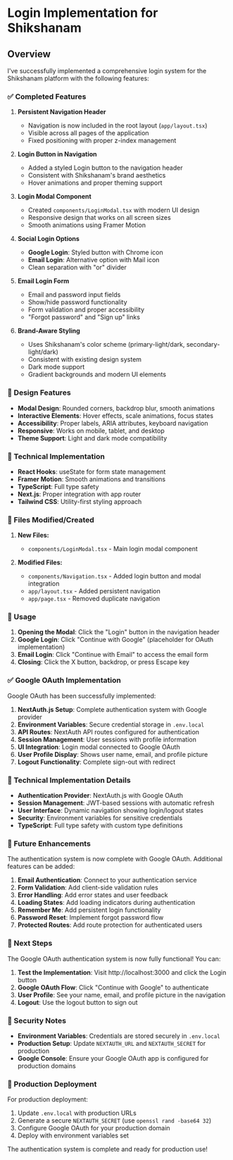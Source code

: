# Login Implementation for Shikshanam

## Overview
I've successfully implemented a comprehensive login system for the Shikshanam platform with the following features:

### ✅ Completed Features

1. **Persistent Navigation Header**
   - Navigation is now included in the root layout (`app/layout.tsx`)
   - Visible across all pages of the application
   - Fixed positioning with proper z-index management

2. **Login Button in Navigation**
   - Added a styled Login button to the navigation header
   - Consistent with Shikshanam's brand aesthetics
   - Hover animations and proper theming support

3. **Login Modal Component**
   - Created `components/LoginModal.tsx` with modern UI design
   - Responsive design that works on all screen sizes
   - Smooth animations using Framer Motion

4. **Social Login Options**
   - **Google Login**: Styled button with Chrome icon
   - **Email Login**: Alternative option with Mail icon
   - Clean separation with "or" divider

5. **Email Login Form**
   - Email and password input fields
   - Show/hide password functionality
   - Form validation and proper accessibility
   - "Forgot password" and "Sign up" links

6. **Brand-Aware Styling**
   - Uses Shikshanam's color scheme (primary-light/dark, secondary-light/dark)
   - Consistent with existing design system
   - Dark mode support
   - Gradient backgrounds and modern UI elements

### 🎨 Design Features

- **Modal Design**: Rounded corners, backdrop blur, smooth animations
- **Interactive Elements**: Hover effects, scale animations, focus states
- **Accessibility**: Proper labels, ARIA attributes, keyboard navigation
- **Responsive**: Works on mobile, tablet, and desktop
- **Theme Support**: Light and dark mode compatibility

### 🔧 Technical Implementation

- **React Hooks**: useState for form state management
- **Framer Motion**: Smooth animations and transitions
- **TypeScript**: Full type safety
- **Next.js**: Proper integration with app router
- **Tailwind CSS**: Utility-first styling approach

### 📁 Files Modified/Created

1. **New Files:**
   - `components/LoginModal.tsx` - Main login modal component

2. **Modified Files:**
   - `components/Navigation.tsx` - Added login button and modal integration
   - `app/layout.tsx` - Added persistent navigation
   - `app/page.tsx` - Removed duplicate navigation

### 🚀 Usage

1. **Opening the Modal**: Click the "Login" button in the navigation header
2. **Google Login**: Click "Continue with Google" (placeholder for OAuth implementation)
3. **Email Login**: Click "Continue with Email" to access the email form
4. **Closing**: Click the X button, backdrop, or press Escape key

### ✅ Google OAuth Implementation

Google OAuth has been successfully implemented:

1. **NextAuth.js Setup**: Complete authentication system with Google provider
2. **Environment Variables**: Secure credential storage in `.env.local`
3. **API Routes**: NextAuth API routes configured for authentication
4. **Session Management**: User sessions with profile information
5. **UI Integration**: Login modal connected to Google OAuth
6. **User Profile Display**: Shows user name, email, and profile picture
7. **Logout Functionality**: Complete sign-out with redirect

### 🔧 Technical Implementation Details

- **Authentication Provider**: NextAuth.js with Google OAuth
- **Session Management**: JWT-based sessions with automatic refresh
- **User Interface**: Dynamic navigation showing login/logout states
- **Security**: Environment variables for sensitive credentials
- **TypeScript**: Full type safety with custom type definitions

### 🔮 Future Enhancements

The authentication system is now complete with Google OAuth. Additional features can be added:

1. **Email Authentication**: Connect to your authentication service
2. **Form Validation**: Add client-side validation rules
3. **Error Handling**: Add error states and user feedback
4. **Loading States**: Add loading indicators during authentication
5. **Remember Me**: Add persistent login functionality
6. **Password Reset**: Implement forgot password flow
7. **Protected Routes**: Add route protection for authenticated users

### 🎯 Next Steps

The Google OAuth authentication system is now fully functional! You can:

1. **Test the Implementation**: Visit http://localhost:3000 and click the Login button
2. **Google OAuth Flow**: Click "Continue with Google" to authenticate
3. **User Profile**: See your name, email, and profile picture in the navigation
4. **Logout**: Use the logout button to sign out

### 🔐 Security Notes

- **Environment Variables**: Credentials are stored securely in `.env.local`
- **Production Setup**: Update `NEXTAUTH_URL` and `NEXTAUTH_SECRET` for production
- **Google Console**: Ensure your Google OAuth app is configured for production domains

### 🚀 Production Deployment

For production deployment:

1. Update `.env.local` with production URLs
2. Generate a secure `NEXTAUTH_SECRET` (use `openssl rand -base64 32`)
3. Configure Google OAuth for your production domain
4. Deploy with environment variables set

The authentication system is complete and ready for production use!
